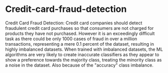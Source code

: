 # Credit-card-fraud-detection
Credit Card Fraud Detection: Credit card companies should detect fraudulent credit card purchases so that consumers are not charged for products they have not purchased. However it is an exceedingly difficult task as there could be only 1000 cases of fraud in over a million transactions, representing a mere 0.1 percent of the dataset, resulting in highly imbalanced datasets. When trained with imbalanced datasets, the ML algorithms are very likely to create inaccurate classifiers as they appear to show a preference towards the majority class, treating the minority class as a noise in the dataset. Also because of the "accuracy" class imbalance.
